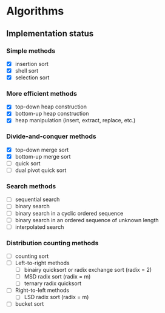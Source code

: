 # Algorithms

## Implementation status

### Simple methods

- [x] insertion sort
- [x] shell sort
- [x] selection sort

### More efficient methods

- [x] top-down heap construction
- [x] bottom-up heap construction
- [x] heap manipulation (insert, extract, replace, etc.)

### Divide-and-conquer methods

- [x] top-down merge sort
- [x] bottom-up merge sort
- [ ] quick sort
- [ ] dual pivot quick sort

### Search methods

- [ ] sequential search
- [ ] binary search
- [ ] binary search in a cyclic ordered sequence
- [ ] binary search in an ordered sequence of unknown length
- [ ] interpolated search

### Distribution counting methods

- [ ] counting sort
- [ ] Left-to-right methods
  - [ ] binairy quicksort or radix exchange sort (radix = 2)
  - [ ] MSD radix sort (radix = m)
  - [ ] ternary radix quicksort
- [ ] Right-to-left methods
  - [ ] LSD radix sort (radix = m)
- [ ] bucket sort
